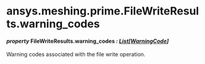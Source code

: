<a id="ansys-meshing-prime-filewriteresults-warning-codes"></a>

# ansys.meshing.prime.FileWriteResults.warning_codes

<a id="ansys.meshing.prime.FileWriteResults.warning_codes"></a>

#### *property* FileWriteResults.warning_codes *: [List](https://docs.python.org/3.11/library/typing.html#typing.List)[[WarningCode](ansys.meshing.prime.WarningCode.md#ansys.meshing.prime.WarningCode)]*

Warning codes associated with the file write operation.

<!-- !! processed by numpydoc !! -->

